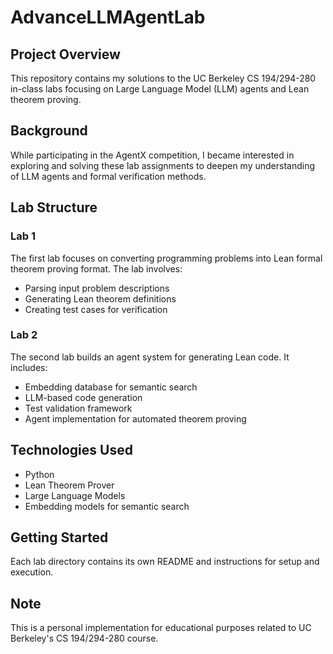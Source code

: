 # AdvanceLLMAgentLab

## Project Overview
This repository contains my solutions to the UC Berkeley CS 194/294-280 in-class labs focusing on Large Language Model (LLM) agents and Lean theorem proving.

## Background
While participating in the AgentX competition, I became interested in exploring and solving these lab assignments to deepen my understanding of LLM agents and formal verification methods.

## Lab Structure

### Lab 1
The first lab focuses on converting programming problems into Lean formal theorem proving format. The lab involves:
- Parsing input problem descriptions
- Generating Lean theorem definitions
- Creating test cases for verification

### Lab 2
The second lab builds an agent system for generating Lean code. It includes:
- Embedding database for semantic search
- LLM-based code generation
- Test validation framework
- Agent implementation for automated theorem proving

## Technologies Used
- Python
- Lean Theorem Prover
- Large Language Models
- Embedding models for semantic search

## Getting Started
Each lab directory contains its own README and instructions for setup and execution.

## Note
This is a personal implementation for educational purposes related to UC Berkeley's CS 194/294-280 course.

